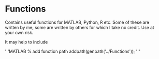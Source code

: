 # Functions
Contains useful functions for MATLAB, Python, R etc. Some of these are written by me, some are written by others for which I take no credit. Use at your own risk.

It may help to include

'''MATLAB
% add function path
addpath(genpath('../Functions'));
'''
